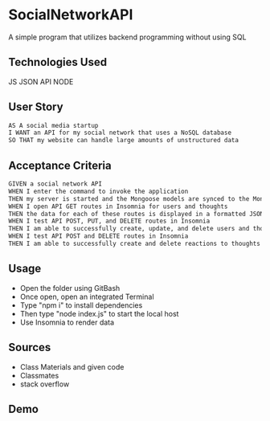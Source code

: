 # SocialNetworkAPI

A simple program that utilizes backend programming without using SQL

## Technologies Used

JS
JSON
API
NODE

## User Story

```md
AS A social media startup
I WANT an API for my social network that uses a NoSQL database
SO THAT my website can handle large amounts of unstructured data
```

## Acceptance Criteria

```md
GIVEN a social network API
WHEN I enter the command to invoke the application
THEN my server is started and the Mongoose models are synced to the MongoDB database
WHEN I open API GET routes in Insomnia for users and thoughts
THEN the data for each of these routes is displayed in a formatted JSON
WHEN I test API POST, PUT, and DELETE routes in Insomnia
THEN I am able to successfully create, update, and delete users and thoughts in my database
WHEN I test API POST and DELETE routes in Insomnia
THEN I am able to successfully create and delete reactions to thoughts and add and remove friends to a user’s friend list
```

## Usage

* Open the folder using GitBash
* Once open, open an integrated Terminal
* Type "npm i" to install dependencies
* Then type "node index.js" to start the local host
* Use Insomnia to render data

## Sources

* Class Materials and given code
* Classmates
* stack overflow

## Demo
